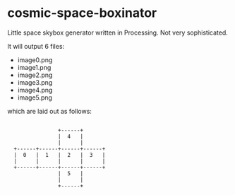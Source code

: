 cosmic-space-boxinator
======================

Little space skybox generator written in Processing.  Not very sophisticated.

It will output 6 files:

* image0.png
* image1.png
* image2.png
* image3.png
* image4.png
* image5.png

which are laid out as follows:

```

                +------+
                |  4   |
                |      |
  +------+------+------+------+
  |  0   |  1   |  2   |  3   |
  |      |      |      |      |
  +------+------+------+------+
                |  5   |
                |      |
                +------+

```

